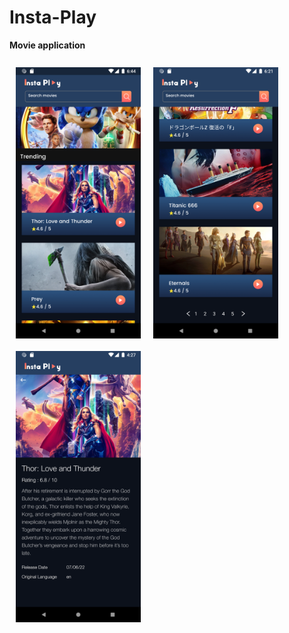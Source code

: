 # Insta-Play
**Movie application**<br />
<br />
[<img src="3.png" align="left" width="200"    hspace="10" vspace="10">](3.png)
[<img src="2.png" align="left" width="200"    hspace="10" vspace="10">](2.png)
[<img src="1.png" align="left" width="200"    hspace="10" vspace="10">](1.png)

